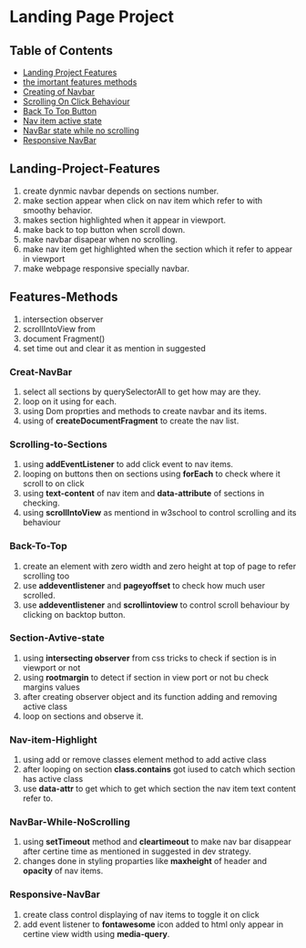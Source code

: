 # Landing Page Project

## Table of Contents


* [Landing Project Features](#Landing-Project-Features)
* [the imortant features methods](#Features-Methods)
* [Creating of Navbar](#Creat-NavBar)
* [Scrolling On Click Behaviour](#Scrolling-to-Sections)
* [Back To Top Button](#Back-To-Top)
* [Nav item active state](#Nav-item-Highlight)
* [NavBar state while no scrolling](#NavBar-While-NoScrolling)
* [Responsive NavBar](#Responsive-NavBar)




## Landing-Project-Features 

1. create dynmic navbar depends on sections number.
2. make section appear when click on nav item which refer to with smoothy behavior.
3. makes section highlighted when it appear in viewport.
4. make back to top button when scroll down. 
5. make navbar disapear when no scrolling. 
6. make nav item get highlighted when the section which it refer to appear in viewport
7. make webpage responsive specially navbar.

## Features-Methods

1. intersection observer 
2. scrollIntoView from
3. document Fragment()
4. set time out and clear it as mention in suggested

### Creat-NavBar 

1. select all sections by querySelectorAll to get how may are they.
2. loop on it using for each.
3. using Dom proprties and methods to create navbar and its items.
4. using of **createDocumentFragment** to create the nav list.


### Scrolling-to-Sections

1. using **addEventListener** to add click event to nav items.
2. looping on buttons then on sections using **forEach** to check where it scroll to on click
3. using **text-content** of nav item and **data-attribute** of sections in checking.
4. using **scrollIntoView** as mentiond in w3school to control scrolling and its behaviour


### Back-To-Top

1. create an element with zero width and zero height at top of page to refer scrolling too
2. use **addeventlistener** and **pageyoffset** to check how much user scrolled.
3. use **addeventlistener** and **scrollintoview** to control scroll behaviour by clicking on backtop button. 


### Section-Avtive-state

1. using **intersecting observer** from css tricks to check if section is in viewport or not
2. using **rootmargin** to detect if section in view port or not bu check margins values 
3. after creating observer object  and its function adding and removing active class 
4. loop on sections and observe it.

### Nav-item-Highlight

1. using add or remove classes element method to add active class
2. after looping on section  **class.contains** got iused to catch which section has active class
3. use **data-attr** to get which to get which section the nav item text content refer to.
 

### NavBar-While-NoScrolling

1. using **setTimeout**  method and **cleartimeout** to make nav bar disappear after certine time as mentioned in suggested in dev strategy.
2. changes done in styling proparties like **maxheight** of header and **opacity** of nav items.

### Responsive-NavBar

1. create class control displaying of nav items to toggle it on click
2. add event listener to **fontawesome** icon added to html only appear in certine view width using **media-query**.




